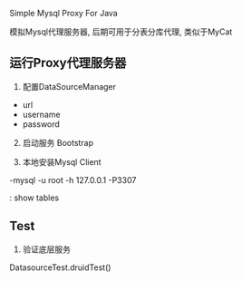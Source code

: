 Simple Mysql Proxy For Java

模拟Mysql代理服务器, 后期可用于分表分库代理, 类似于MyCat

## 运行Proxy代理服务器

1. 配置DataSourceManager

- url
- username
- password

2. 启动服务 Bootstrap

3. 本地安装Mysql Client

-mysql -u root -h 127.0.0.1 -P3307

: show tables


## Test
1. 验证底层服务

DatasourceTest.druidTest()